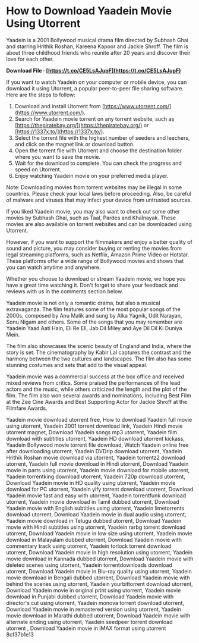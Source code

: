 # How to Download Yaadein Movie Using Utorrent
 
Yaadein is a 2001 Bollywood musical drama film directed by Subhash Ghai and starring Hrithik Roshan, Kareena Kapoor and Jackie Shroff. The film is about three childhood friends who reunite after 20 years and discover their love for each other.
 
**Download File · [https://t.co/CE5LsAJupF](https://t.co/CE5LsAJupF)**


 
If you want to watch Yaadein on your computer or mobile device, you can download it using Utorrent, a popular peer-to-peer file sharing software. Here are the steps to follow:
 
1. Download and install Utorrent from [https://www.utorrent.com/](https://www.utorrent.com/).
2. Search for Yaadein movie torrent on any torrent website, such as [https://thepiratebay.org/](https://thepiratebay.org/) or [https://1337x.to/](https://1337x.to/).
3. Select the torrent file with the highest number of seeders and leechers, and click on the magnet link or download button.
4. Open the torrent file with Utorrent and choose the destination folder where you want to save the movie.
5. Wait for the download to complete. You can check the progress and speed on Utorrent.
6. Enjoy watching Yaadein movie on your preferred media player.

Note: Downloading movies from torrent websites may be illegal in some countries. Please check your local laws before proceeding. Also, be careful of malware and viruses that may infect your device from untrusted sources.
  
If you liked Yaadein movie, you may also want to check out some other movies by Subhash Ghai, such as Taal, Pardes and Khalnayak. These movies are also available on torrent websites and can be downloaded using Utorrent.
 
However, if you want to support the filmmakers and enjoy a better quality of sound and picture, you may consider buying or renting the movies from legal streaming platforms, such as Netflix, Amazon Prime Video or Hotstar. These platforms offer a wide range of Bollywood movies and shows that you can watch anytime and anywhere.
 
Whether you choose to download or stream Yaadein movie, we hope you have a great time watching it. Don't forget to share your feedback and reviews with us in the comments section below.
  
Yaadein movie is not only a romantic drama, but also a musical extravaganza. The film features some of the most popular songs of the 2000s, composed by Anu Malik and sung by Alka Yagnik, Udit Narayan, Sonu Nigam and others. Some of the songs that you may remember are Yaadein Yaad Aati Hain, Eli Re Eli, Jab Dil Miley and Aye Dil Dil Ki Duniya Mein.
 
The film also showcases the scenic beauty of England and India, where the story is set. The cinematography by Kabir Lal captures the contrast and the harmony between the two cultures and landscapes. The film also has some stunning costumes and sets that add to the visual appeal.
 
Yaadein movie was a commercial success at the box office and received mixed reviews from critics. Some praised the performances of the lead actors and the music, while others criticized the length and the plot of the film. The film also won several awards and nominations, including Best Film at the Zee Cine Awards and Best Supporting Actor for Jackie Shroff at the Filmfare Awards.
 
Yaadein movie download utorrent free,  How to download Yaadein full movie using utorrent,  Yaadein 2001 torrent download link,  Yaadein Hindi movie utorrent magnet,  Download Yaadein songs mp3 utorrent,  Yaadein film download with subtitles utorrent,  Yaadein HD download utorrent kickass,  Yaadein Bollywood movie torrent file download,  Watch Yaadein online free after downloading utorrent,  Yaadein DVDrip download utorrent,  Yaadein Hrithik Roshan movie download via utorrent,  Yaadein torrentz2 download utorrent,  Yaadein full movie download in Hindi utorrent,  Download Yaadein movie in parts using utorrent,  Yaadein movie download for mobile utorrent,  Yaadein torrentking download utorrent,  Yaadein 720p download utorrent,  Download Yaadein movie in HD quality using utorrent,  Yaadein movie download for PC utorrent,  Yaadein yify torrent download utorrent,  Download Yaadein movie fast and easy with utorrent,  Yaadein torrentfunk download utorrent,  Yaadein movie download in Tamil dubbed utorrent,  Download Yaadein movie with English subtitles using utorrent,  Yaadein limetorrents download utorrent,  Download Yaadein movie in dual audio using utorrent,  Yaadein movie download in Telugu dubbed utorrent,  Download Yaadein movie with Hindi subtitles using utorrent,  Yaadein rarbg torrent download utorrent,  Download Yaadein movie in low size using utorrent,  Yaadein movie download in Malayalam dubbed utorrent,  Download Yaadein movie with commentary track using utorrent,  Yaadein torlock torrent download utorrent,  Download Yaadein movie in high resolution using utorrent,  Yaadein movie download in Kannada dubbed utorrent,  Download Yaadein movie with deleted scenes using utorrent,  Yaadein torrentdownloads download utorrent,  Download Yaadein movie in Blu-ray quality using utorrent,  Yaadein movie download in Bengali dubbed utorrent,  Download Yaadein movie with behind the scenes using utorrent,  Yaadein yourbittorrent download utorrent,  Download Yaadein movie in original print using utorrent,  Yaadein movie download in Punjabi dubbed utorrent,  Download Yaadein movie with director's cut using utorrent,  Yaadein monova torrent download utorrent,  Download Yaadein movie in remastered version using utorrent,  Yaadein movie download in Marathi dubbed utorrent,  Download Yaadein movie with alternate ending using utorrent,  Yaadein seedpeer torrent download utorrent ,  Download Yaadein movie in IMAX format using utorrent
 8cf37b1e13
 
